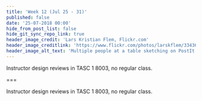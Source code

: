 ```yaml
---
title: 'Week 12 (Jul 25 - 31)'
published: false
date: '25-07-2018 00:00'
hide_from_post_list: false
hide_git_sync_repo_link: true
header_image_credit: 'Lars Kristian Flem, Flickr.com'
header_image_creditlink: 'https://www.flickr.com/photos/larskflem/3343696373/'
header_image_alt_text: 'Multiple people at a table sketching on PostIt notes'
---
```


Instructor design reviews in TASC 1 8003, no regular class.

===

Instructor design reviews in TASC 1 8003, no regular class.
